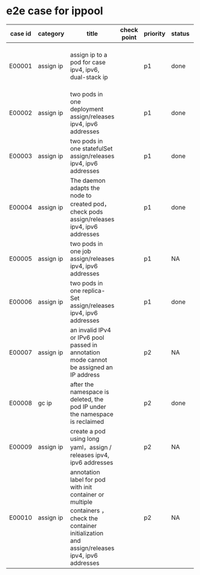 # e2e case for ippool

| case id | category  | title                                 |check point | priority | status | other |
|---------|-----------|---------------------------------------|------------|----------|--------|-------|
| E00001  | assign ip | assign ip to a pod for case ipv4, ipv6, dual-stack ip || p1   | done   | In all use cases, do not create pods in the default namespace  |
| E00002  | assign ip | two pods in one deployment assign/releases ipv4, ipv6 addresses|| p1 | done ||
| E00003  | assign ip | two pods in one statefulSet assign/releases ipv4, ipv6 addresses|| p1 |done||
| E00004  | assign ip | The daemon adapts the node to created pod，check pods assign/releases ipv4, ipv6 addresses||p1|done||
| E00005  | assign ip | two pods in one job assign/releases ipv4, ipv6 addresses||p1|NA||
| E00006  | assign ip | two pods in one replica-Set assign/releases ipv4, ipv6 addresses||p1|done||
| E00007  | assign ip | an invalid IPv4 or IPv6 pool passed in annotation mode cannot be assigned an IP address||p2|NA||
| E00008  | gc ip | after the namespace is deleted, the pod IP under the namespace is reclaimed ||p2|done||
| E00009  | assign ip | create a pod using long yaml，assign / releases ipv4, ipv6 addresses ||p2|NA||
| E00010  | assign ip | annotation label for pod with init container or multiple containers ，check the container initialization and assign/releases ipv4, ipv6 addresses||p2|NA||
